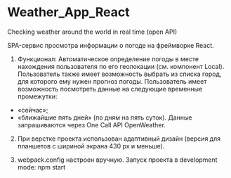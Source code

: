 # Weather_App_React
Checking weather around the world in real time (open API)

SPA-сервис просмотра информации о погоде на фреймворке React.

1) Функционал:
Автоматическое определение погоды в месте нахождения пользователя по его геолокации (см. компонент Local).
Пользователь также имеет возможность выбрать из списка город, для которого ему нужен прогноз погоды.
Пользователь имеет возможность посмотреть данные на следующие временные промежутки:
  - «сейчас»;
  - «ближайшие пять дней» (по дням на пять суток).
Данные запрашиваются через One Call API OpenWeather.

2) При верстке проекта использован адаптивный дизайн (версия для планшетов с шириной экрана 430 px и меньше).

3) webpack.config настроен вручную. Запуск проекта в development mode: npm start
